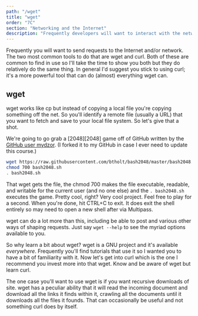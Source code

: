 ```yaml
---
path: "/wget"
title: "wget"
order: "7C"
section: "Networking and the Internet"
description: "Frequently developers will want to interact with the network. Linux provides two command lines that are very well poised to help a developer out. Brian talks about the first of the two most popular, wget."
---
```


Frequently you will want to send requests to the Internet and/or network. The two most common tools to do that are wget and curl. Both of these are common to find in use so I'll take the time to show you both but they do relatively do the same thing. In general I'd suggest you stick to using curl; it's a more powerful tool that can do (almost) everything wget can.

## wget

wget works like cp but instead of copying a local file you're copying something off the net. So you'll identify a remote file (usually a URL) that you want to fetch and save to your local file system. So let's give that a shot.

We're going to go grab a [2048][2048] game off of GitHub written by the [GitHub user mydzor][mydzor]. (I forked it to my GitHub in case I ever need to update this course.)

```bash
wget https://raw.githubusercontent.com/btholt/bash2048/master/bash2048.sh
chmod 700 bash2048.sh
. bash2048.sh
```

That wget gets the file, the chmod 700 makes the file executable, readable, and writable for the current user (and no one else) and the `. bash2048.sh` executes the game. Pretty cool, right? Very cool project. Feel free to play for a second. When you're done, hit CTRL+C to exit. It does exit the shell entirely so may need to open a new shell after via Multipass.

wget can do a lot more than this, including be able to post and various other ways of shaping requests. Just say `wget --help` to see the myriad options available to you.

So why learn a bit about wget? wget is a GNU project and it's available _everywhere_. Frequently you'll find tutorials that use it so I wanted you to have a bit of familiarity with it. Now let's get into curl which is the one I recommend you invest more into that wget. Know and be aware of wget but learn curl.

The one case you'll want to use wget is if you want recursive downloads of site. wget has a peculiar ability that it will read the incoming document and download all the links it finds within it, crawling all the documents until it downloads all the files it founds. That can occasionally be useful and not something curl does by itself.

[mydzor]: https://github.com/mydzor/bash2048
